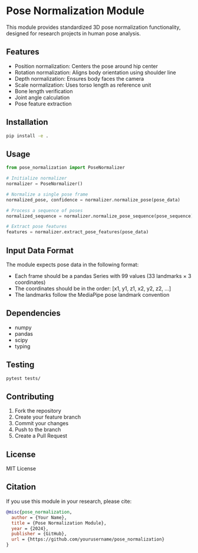 # Pose Normalization Module

This module provides standardized 3D pose normalization functionality, designed for research projects in human pose analysis.

## Features

- Position normalization: Centers the pose around hip center
- Rotation normalization: Aligns body orientation using shoulder line
- Depth normalization: Ensures body faces the camera
- Scale normalization: Uses torso length as reference unit
- Bone length verification
- Joint angle calculation
- Pose feature extraction

## Installation

```bash
pip install -e .
```

## Usage

```python
from pose_normalization import PoseNormalizer

# Initialize normalizer
normalizer = PoseNormalizer()

# Normalize a single pose frame
normalized_pose, confidence = normalizer.normalize_pose(pose_data)

# Process a sequence of poses
normalized_sequence = normalizer.normalize_pose_sequence(pose_sequence)

# Extract pose features
features = normalizer.extract_pose_features(pose_data)
```

## Input Data Format

The module expects pose data in the following format:
- Each frame should be a pandas Series with 99 values (33 landmarks × 3 coordinates)
- The coordinates should be in the order: [x1, y1, z1, x2, y2, z2, ...]
- The landmarks follow the MediaPipe pose landmark convention

## Dependencies

- numpy
- pandas
- scipy
- typing

## Testing

```bash
pytest tests/
```

## Contributing

1. Fork the repository
2. Create your feature branch
3. Commit your changes
4. Push to the branch
5. Create a Pull Request

## License

MIT License

## Citation

If you use this module in your research, please cite:

```bibtex
@misc{pose_normalization,
  author = {Your Name},
  title = {Pose Normalization Module},
  year = {2024},
  publisher = {GitHub},
  url = {https://github.com/yourusername/pose_normalization}
}
```
